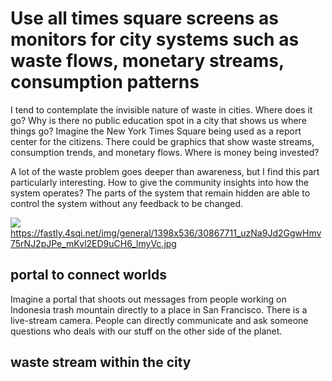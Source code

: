 # Use all times square screens as monitors for city systems such as waste flows, monetary streams, consumption patterns

I tend to contemplate the invisible nature of waste in cities. Where does it go? Why is there no public education spot in a city that shows us where things go? Imagine the New York Times Square being used as a report center for the citizens. There could be graphics that show waste streams, consumption trends, and monetary flows. Where is money being invested? 

A lot of the waste problem goes deeper than awareness, but I find this part particularly interesting. How to give the community insights into how the system operates? The parts of the system that remain hidden are able to control the system without any feedback to be changed.

![](media/cleanshot_2024-04-19-at-23-29-15@2x.png)
https://fastly.4sqi.net/img/general/1398x536/30867711_uzNa9Jd2GgwHmv75rNJ2pJPe_mKvl2ED9uCH6_lmyVc.jpg




## portal to connect worlds
Imagine a portal that shoots out messages from people working on Indonesia trash mountain directly to a place in San Francisco. There is a live-stream camera. People can directly communicate and ask someone questions who deals with our stuff on the other side of the planet. 

## waste stream within the city 